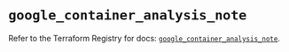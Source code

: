 # `google_container_analysis_note`

Refer to the Terraform Registry for docs: [`google_container_analysis_note`](https://registry.terraform.io/providers/hashicorp/google/5.42.0/docs/resources/container_analysis_note).
